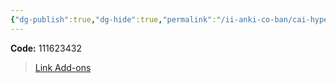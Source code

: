 ```yaml
---
{"dg-publish":true,"dg-hide":true,"permalink":"/ii-anki-co-ban/cai-hyper-tts/","hide":true,"dgPassFrontmatter":true}
---
```



**Code:** 111623432

> [Link Add-ons](https://ankiweb.net/shared/info/111623432)

